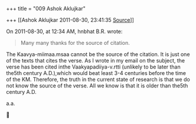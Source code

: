 +++
title = "009 Ashok Aklujkar"

+++
[[Ashok Aklujkar	2011-08-30, 23:41:35 [Source](https://groups.google.com/g/bvparishat/c/b9hOAif5i78)]]



On 2011-08-30, at 12:34 AM, hnbhat B.R. wrote:

> Many many thanks for the source of citation.  

  

The Kaavya-miimaa.msaa cannot be the source of the citation. It is just one of the texts that cites the verse. As I wrote in my email on the subject, the verse has been cited inthe Vaakyapadiiya-v.rtti (unlikely to be later than the5th century A.D.),which would beat least 3-4 centuries before the time of the KM. Therefore, the truth in the current state of research is that we do not know the source of the verse. All we know is that it is older than the5th century A.D.

  

a.a.



